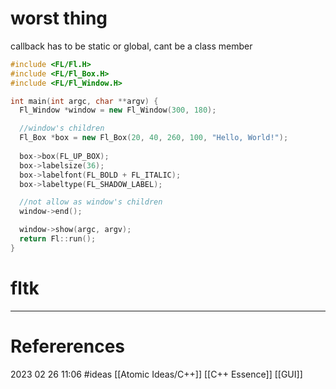 # worst thing 
callback has to be static or global, cant be a class member
```c++ 
#include <FL/Fl.H>
#include <FL/Fl_Box.H>
#include <FL/Fl_Window.H>

int main(int argc, char **argv) {
  Fl_Window *window = new Fl_Window(300, 180);  

  //window's children
  Fl_Box *box = new Fl_Box(20, 40, 260, 100, "Hello, World!");
 
  box->box(FL_UP_BOX);
  box->labelsize(36);
  box->labelfont(FL_BOLD + FL_ITALIC);
  box->labeltype(FL_SHADOW_LABEL);

  //not allow as window's children 
  window->end();   

  window->show(argc, argv);
  return Fl::run();
}
``` 













# fltk
--- 
# Refererences 




2023 02 26 11:06
#ideas  [[Atomic Ideas/C++]] [[C++ Essence]] [[GUI]]